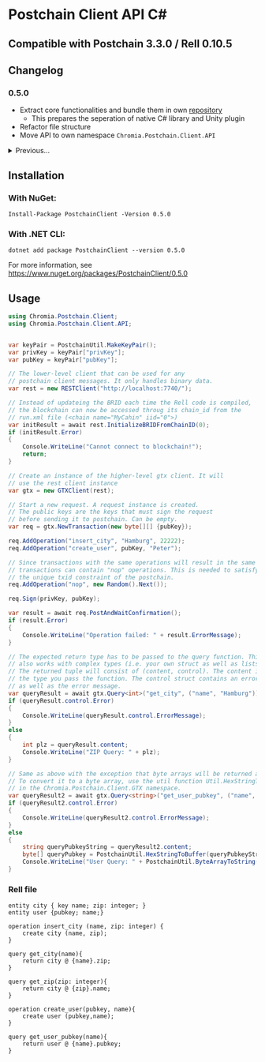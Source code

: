 # Postchain Client API C#

## Compatible with Postchain 3.3.0 / Rell 0.10.5

## Changelog

### 0.5.0
- Extract core functionalities and bundle them in own [repository](https://github.com/chainofalliance/postchain-client-core)
    - This prepares the seperation of native C# library and Unity plugin
- Refactor file structure
- Move API to own namespace `Chromia.Postchain.Client.API`

<details>
<summary>Previous...</summary>

### 0.4.3
- Fix error message for failed transactions

### 0.4.2
- Add icon to package

### 0.4.1
- Update to .NET 5
- Fix bug where strings with UTF-8 characters could not be sent

### 0.4.0
First stable release
</details>

## Installation
### With NuGet:
```
Install-Package PostchainClient -Version 0.5.0
```
### With .NET CLI:
```
dotnet add package PostchainClient --version 0.5.0
```

For more information, see https://www.nuget.org/packages/PostchainClient/0.5.0

## Usage
```c#
using Chromia.Postchain.Client;
using Chromia.Postchain.Client.API;


var keyPair = PostchainUtil.MakeKeyPair();
var privKey = keyPair["privKey"];
var pubKey = keyPair["pubKey"];

// The lower-level client that can be used for any
// postchain client messages. It only handles binary data.
var rest = new RESTClient("http://localhost:7740/");

// Instead of updateing the BRID each time the Rell code is compiled,
// the blockchain can now be accessed throug its chain_id from the 
// run.xml file (<chain name="MyCahin" iid="0">)
var initResult = await rest.InitializeBRIDFromChainID(0);
if (initResult.Error)
{
    Console.WriteLine("Cannot connect to blockchain!");
    return;
}

// Create an instance of the higher-level gtx client. It will
// use the rest client instance
var gtx = new GTXClient(rest);

// Start a new request. A request instance is created.
// The public keys are the keys that must sign the request
// before sending it to postchain. Can be empty.
var req = gtx.NewTransaction(new byte[][] {pubKey});

req.AddOperation("insert_city", "Hamburg", 22222);
req.AddOperation("create_user", pubKey, "Peter");

// Since transactions with the same operations will result in the same txid,
// transactions can contain "nop" operations. This is needed to satisfy
// the unique txid constraint of the postchain. 
req.AddOperation("nop", new Random().Next());

req.Sign(privKey, pubKey);

var result = await req.PostAndWaitConfirmation();
if (result.Error)
{
    Console.WriteLine("Operation failed: " + result.ErrorMessage);
}

// The expected return type has to be passed to the query function. This
// also works with complex types (i.e. your own struct as well as lists).
// The returned tuple will consist of (content, control). The content is of
// the type you pass the function. The control struct contains an error flag
// as well as the error message.
var queryResult = await gtx.Query<int>("get_city", ("name", "Hamburg"));
if (queryResult.control.Error)
{
    Console.WriteLine(queryResult.control.ErrorMessage);
}
else
{
    int plz = queryResult.content;
    Console.WriteLine("ZIP Query: " + plz);
}

// Same as above with the exception that byte arrays will be returned as strings.
// To convert it to a byte array, use the util function Util.HexStringToBuffer() 
// in the Chromia.Postchain.Client.GTX namespace.
var queryResult2 = await gtx.Query<string>("get_user_pubkey", ("name", "Peter"));
if (queryResult2.control.Error)
{
    Console.WriteLine(queryResult2.control.ErrorMessage);
}
else
{
    string queryPubkeyString = queryResult2.content;
    byte[] queryPubkey = PostchainUtil.HexStringToBuffer(queryPubkeyString);
    Console.WriteLine("User Query: " + PostchainUtil.ByteArrayToString(queryPubkey));
}
```

### Rell file
```
entity city { key name; zip: integer; }
entity user {pubkey; name;}

operation insert_city (name, zip: integer) {
    create city (name, zip);
}

query get_city(name){
    return city @ {name}.zip;
}

query get_zip(zip: integer){
    return city @ {zip}.name;
}

operation create_user(pubkey, name){
    create user (pubkey,name);
}

query get_user_pubkey(name){
    return user @ {name}.pubkey;
}
```

